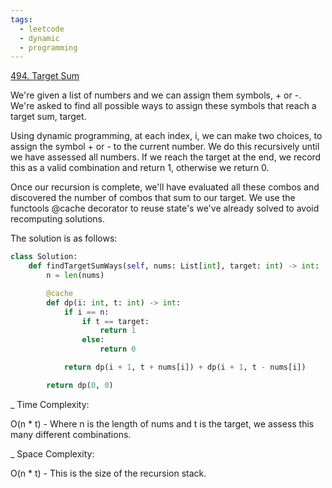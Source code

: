 ```yaml
---
tags:
  - leetcode
  - dynamic
  - programming
---
```


<a href="https://leetcode.com/problems/target-sum/">494. Target Sum</a>

We're given a list of numbers and we can assign them symbols, + or -. We're
asked to find all possible ways to assign these symbols that reach a target sum,
target.

Using dynamic programming, at each index, i, we can make two choices, to assign
the symbol + or - to the current number. We do this recursively until we have
assessed all numbers. If we reach the target at the end, we record this as a
valid combination and return 1, otherwise we return 0.

Once our recursion is complete, we'll have evaluated all these combos and
discovered the number of combos that sum to our target. We use the functools
@cache decorator to reuse state's we've already solved to avoid recomputing
solutions.

The solution is as follows:

```python
class Solution:
    def findTargetSumWays(self, nums: List[int], target: int) -> int:
        n = len(nums)

        @cache
        def dp(i: int, t: int) -> int:
            if i == n:
                if t == target:
                    return 1
                else:
                    return 0

            return dp(i + 1, t + nums[i]) + dp(i + 1, t - nums[i])

        return dp(0, 0)
```

\_ Time Complexity:

O(n \* t) - Where n is the length of nums and t is the target, we assess this
many different combinations.

\_ Space Complexity:

O(n \* t) - This is the size of the recursion stack.

